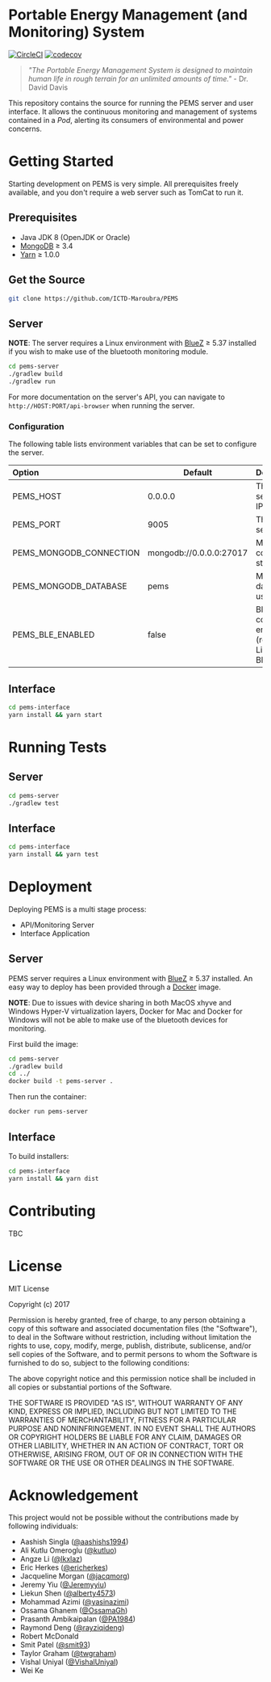 # Portable Energy Management (and Monitoring) System

[![CircleCI](https://circleci.com/gh/ICTD-Maroubra/PEMS/tree/master.svg?style=svg)](https://circleci.com/gh/ICTD-Maroubra/PEMS/tree/master)
[![codecov](https://codecov.io/gh/ICTD-Maroubra/PEMS/branch/master/graph/badge.svg)](https://codecov.io/gh/ICTD-Maroubra/PEMS)

> *"The Portable Energy Management System is designed to maintain human life in rough terrain
for an unlimited amounts of time."* - Dr. David Davis

This repository contains the source for running the PEMS server and user interface. It allows the continuous monitoring and management of systems contained in a *Pod*, alerting its consumers of environmental and power concerns.

# Getting Started

Starting development on PEMS is very simple. All prerequisites freely available, and you don't require a web server such as TomCat to run it.

## Prerequisites

* Java JDK 8 (OpenJDK or Oracle) 
* [MongoDB](https://www.mongodb.com/) &ge; 3.4
* [Yarn](https://yarnpkg.com/en/) &ge; 1.0.0

## Get the Source

```bash
git clone https://github.com/ICTD-Maroubra/PEMS
```

## Server

**NOTE**: The server requires a Linux environment with [BlueZ](http://www.bluez.org/) &ge; 5.37 installed if you wish to make use of the bluetooth monitoring module.

```bash
cd pems-server
./gradlew build
./gradlew run
```

For more documentation on the server's API, you can navigate to `http://HOST:PORT/api-browser` when running the server.

### Configuration

The following table lists environment variables that can be set to configure the server.

| **Option**                | **Default**               | **Description**                                       |
|:--------------------------|---------------------------|:------------------------------------------------------|
|PEMS_HOST                  |0.0.0.0                    |The pems server host IP                                |
|PEMS_PORT                  |9005                       |The pems server port                                   |
|PEMS_MONGODB_CONNECTION    |mongodb://0.0.0.0:27017    |MongoDB connection string                              |
|PEMS_MONGODB_DATABASE      |pems                       |MongoDB database to use                                |
|PEMS_BLE_ENABLED           |false                      |Bluetooth connections enabled (requires Linux w/ Bluez)|

## Interface

```bash
cd pems-interface
yarn install && yarn start
```

# Running Tests

## Server

```bash
cd pems-server
./gradlew test
```

## Interface

```bash
cd pems-interface
yarn install && yarn test
```

# Deployment

Deploying PEMS is a multi stage process:

* API/Monitoring Server
* Interface Application

## Server

PEMS server requires a Linux environment with [BlueZ](http://www.bluez.org/) &ge; 5.37 installed.
An easy way to deploy has been provided through a [Docker](https://www.docker.com/) image.

**NOTE**: Due to issues with device sharing in both MacOS xhyve and Windows Hyper-V virtualization layers, Docker for Mac and Docker for Windows will not be able to make use of the bluetooth devices for monitoring.

First build the image:

```bash
cd pems-server
./gradlew build
cd ../
docker build -t pems-server .
```

Then run the container:

```bash
docker run pems-server
```

## Interface

To build installers:

```bash
cd pems-interface
yarn install && yarn dist
```

# Contributing

TBC

# License

MIT License

Copyright (c) 2017 

Permission is hereby granted, free of charge, to any person obtaining a copy of this software and associated documentation files (the "Software"), to deal in the Software without restriction, including without limitation the rights to use, copy, modify, merge, publish, distribute, sublicense, and/or sell copies of the Software, and to permit persons to whom the Software is furnished to do so, subject to the following conditions:

The above copyright notice and this permission notice shall be included in all copies or substantial portions of the Software.

THE SOFTWARE IS PROVIDED "AS IS", WITHOUT WARRANTY OF ANY KIND, EXPRESS OR IMPLIED, INCLUDING BUT NOT LIMITED TO THE WARRANTIES OF MERCHANTABILITY, FITNESS FOR A PARTICULAR PURPOSE AND NONINFRINGEMENT. IN NO EVENT SHALL THE AUTHORS OR COPYRIGHT HOLDERS BE LIABLE FOR ANY CLAIM, DAMAGES OR OTHER LIABILITY, WHETHER IN AN ACTION OF CONTRACT, TORT OR OTHERWISE, ARISING FROM, OUT OF OR IN CONNECTION WITH THE SOFTWARE OR THE USE OR OTHER DEALINGS IN THE SOFTWARE.


# Acknowledgement

This project would not be possible without the contributions made by following individuals:

* Aashish Singla ([@aashishs1994](https://github.com/aashishs1994))
* Ali Kutlu Omeroglu ([@kutluo](https://github.com/kutluo))
* Angze Li ([@lkxlaz](https://github.com/lkxlaz))
* Eric Herkes ([@ericherkes](https://github.com/ericherkes))
* Jacqueline Morgan ([@jacqmorg](https://github.com/jacqmorg))
* Jeremy Yiu ([@Jeremyyiu](https://github.com/Jeremyyiu))
* Liekun Shen ([@alberty4573](https://github.com/alberty4573))
* Mohammad Azimi ([@yasinazimi](https://github.com/yasinazimi))
* Ossama Ghanem ([@OssamaGh](https://github.com/orgs/ICTD-Maroubra/people/OssamaGh))
* Prasanth Ambikaipalan ([@PA1984](https://github.com/PA1984))
* Raymond Deng ([@rayziqideng](https://github.com/rayziqideng))
* Robert McDonald
* Smit Patel ([@smit93](https://github.com/smit93))
* Taylor Graham ([@twgraham](https://github.com/twgraham))
* Vishal Uniyal ([@VishalUniyal](https://github.com/VishalUniyal))
* Wei Ke

